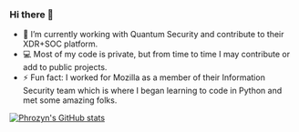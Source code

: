 ### Hi there 👋

- 🔭 I’m currently working with Quantum Security and contribute to their XDR+SOC platform.
- 💻 Most of my code is private, but from time to time I may contribute or add to public projects.
- ⚡ Fun fact: I worked for Mozilla as a member of their Information Security team which is where I began learning to code in Python and met some amazing folks.

[![Phrozyn's GitHub stats](https://github-readme-stats.vercel.app/api?username=Phrozyn&count_private=true&show_icons=true&theme=algolia)](https://github.com/anuraghazra/github-readme-stats)



<!--
**Phrozyn/Phrozyn** is a ✨ _special_ ✨ repository because its `README.md` (this file) appears on your GitHub profile.

Here are some ideas to get you started:

- 🔭 I’m currently working on ...
- 🌱 I’m currently learning ...
- 👯 I’m looking to collaborate on ...
- 🤔 I’m looking for help with ...
- 💬 Ask me about ...
- 📫 How to reach me: ...
- 😄 Pronouns: ...
- ⚡ Fun fact: ...
-->
